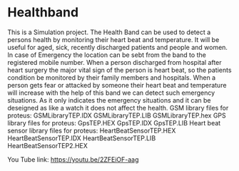# Healthband
This is a Simulation project.
The Health Band can be used to detect a persons health by monitoring their heart beat and temperature. It will be useful for aged, sick, recently discharged patients and people and women. In case of Emergency the location can be sebt from the band to the registered mobile number.
When a person discharged from hospital after heart surgery the major vital sign of the person is heart beat, so the patients condition be monitored by their family members and hospitals.
When a person gets fear or attacked by someone their heart beat and temperature will increase with the help of this band we can detect such emergency situations.
As it only indicates the emergency situations and it can be deseigned as like a watch it does not affect the health.
GSM library files for proteus:
GSMLibraryTEP.IDX
GSMLibraryTEP.LIB
GSMLibraryTEP.hex
GPS library files for proteus:
GpsTEP.HEX
GpsTEP.IDX
GpsTEP.LIB
Heart beat sensor library files for proteus:
HeartBeatSensorTEP.HEX
HeartBeatSensorTEP.IDX
HeartBeatSensorTEP.LIB
HeartBeatSensorTEP2.HEX

You Tube link:
https://youtu.be/2ZFEiOF-aag
